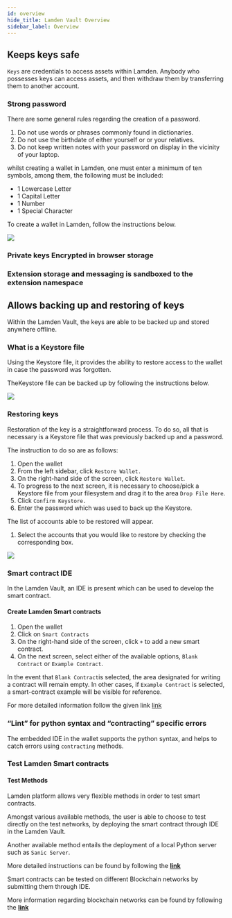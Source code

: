 ```yaml
---
id: overview
hide_title: Lamden Vault Overview
sidebar_label: Overview
---
```

 
## Keeps keys safe
`Keys` are credentials to access assets within Lamden. Anybody who possesses keys can access assets, and then withdraw them by transferring them to another account. 
 
### Strong password
 
There are some general rules regarding the creation of a password. 
 
1. Do not use words or phrases commonly found in dictionaries. 
2. Do not use the birthdate of either yourself or or your relatives.
3. Do not keep written notes with your password on display in the vicinity of your laptop.
 
whilst creating a wallet in Lamden, one must enter a minimum of ten symbols, among them, the following must be included:
 
* 1 Lowercase Letter
* 1 Capital Letter
* 1 Number
* 1 Special Character
 
To create a wallet in Lamden, follow the instructions below.
 
![](/img/wallet/creating_wallet.gif)
 
### Private keys Encrypted in browser storage
 
### Extension storage and messaging is sandboxed to the extension namespace
 
## Allows backing up and restoring of keys
 
Within the Lamden Vault, the keys are able to be backed up and stored anywhere offline. 
 
### What is a Keystore file
Using the Keystore file, it provides the ability to restore access to the wallet in case the password was forgotten. 
 
TheKeystore file can be backed up by following the instructions below.
 
![](/img/wallet/backup_keystore.gif)
 
### Restoring keys
 
Restoration of the key is a straightforward process. To do so, all that is necessary is a Keystore file that was previously backed up and a password. 
 
The instruction to do so are as follows:
 
1. Open the wallet
2. From the left sidebar, click `Restore Wallet.`
3. On the right-hand side of the screen, click `Restore Wallet`.
4. To progress to the next screen, it is necessary to choose/pick a Keystore file from your filesystem and drag it to the area `Drop File Here`.
5. Click `Confirm Keystore.`
6. Enter the password which was used to back up the Keystore.
   
The list of accounts able to be restored will appear. 
 
1. Select the accounts that you would like to restore by checking the corresponding box. 
   
 
![](/img/wallet/restore_wallet.gif)
 
###  Smart contract IDE
In the Lamden Vault, an IDE is present which can be used to develop the smart contract.
 
#### Create Lamden Smart contracts
 
1. Open the wallet 
2. Click on `Smart Contracts`
3. On the right-hand side of the screen, click `+` to add a new smart contract.
4. On the next screen, select either of the available options, `Blank Contract` or `Example Contract`. 
 
In the event that `Blank Contract`is selected, the area designated for writing a contract will remain empty.
In other cases, if `Example Contract` is selected, a smart-contract example will be visible for reference.
 
For more detailed information follow the given link  [link](/docs/using_the_wallet#ide)
 
### “Lint” for python syntax and “contracting” specific errors
The embedded IDE in the wallet supports the python syntax, and helps to catch errors using `contracting` methods.
 
### Test Lamden Smart contracts
#### Test Methods
Lamden platform allows very flexible methods in order to  test smart contracts. 
 
Amongst various available methods, the user is able to choose to test directly on the test networks, by deploying the smart contract through IDE in the Lamden Vault. 
 
Another available method entails the  deployment of a local Python server such as `Sanic Server`.
 
More detailed instructions can be found by following the **[link](/docs/basics_smart_contracts.md)**
 
Smart contracts can be tested on different Blockchain networks by submitting them through IDE.
 
More information regarding  blockchain networks can be found by following the **[link](/docs/using_the_wallet#types-of-networks-mainnet-testnet-mockchain)**
 
 
 
 
 
 
 

